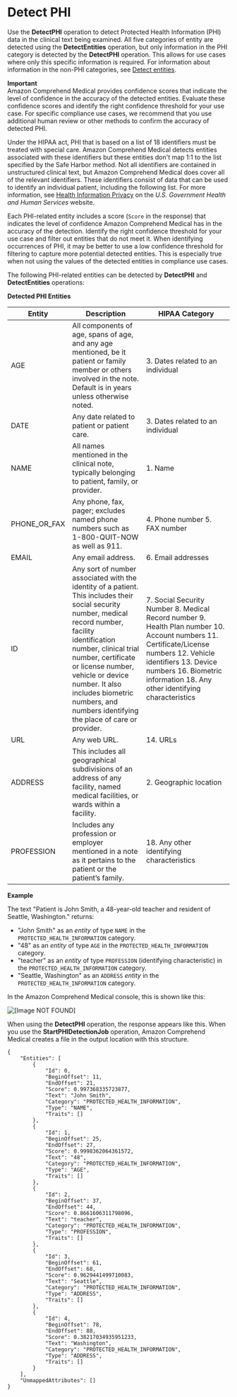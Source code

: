 # Detect PHI<a name="textanalysis-phi"></a>

Use the **DetectPHI** operation to detect Protected Health Information \(PHI\) data in the clinical text being examined\. All five categories of entity are detected using the **DetectEntities** operation, but only information in the PHI category is detected by the **DetectPHI** operation\. This allows for use cases where only this specific information is required\. For information about information in the non\-PHI categories, see [Detect entities](textanalysis-entities.md)\.

**Important**  
 Amazon Comprehend Medical provides confidence scores that indicate the level of confidence in the accuracy of the detected entities\. Evaluate these confidence scores and identify the right confidence threshold for your use case\. For specific compliance use cases, we recommend that you use additional human review or other methods to confirm the accuracy of detected PHI\.   


Under the HIPAA act, PHI that is based on a list of 18 identifiers must be treated with special care\. Amazon Comprehend Medical detects entities associated with these identifiers but these entities don't map 1:1 to the list specified by the Safe Harbor method\. Not all identifiers are contained in unstructured clinical text, but Amazon Comprehend Medical does cover all of the relevant identifiers\. These identifiers consist of data that can be used to identify an individual patient, including the following list\. For more information, see [Health Information Privacy](https://www.hhs.gov/hipaa/for-professionals/privacy/special-topics/de-identification/index.html) on the *U\.S\. Government Health and Human Services* website\. 

Each PHI\-related entity includes a score \(`Score` in the response\) that indicates the level of confidence Amazon Comprehend Medical has in the accuracy of the detection\. Identify the right confidence threshold for your use case and filter out entities that do not meet it\. When identifying occurrences of PHI, it may be better to use a low confidence threshold for filtering to capture more potential detected entities\. This is especially true when not using the values of the detected entities in compliance use cases\.

The following PHI\-related entities can be detected by **DetectPHI** and **DetectEntities** operations:


**Detected PHI Entities**  

|  Entity  |  Description  |  HIPAA Category  | 
| --- | --- | --- | 
|  AGE  |  All components of age, spans of age, and any age mentioned, be it patient or family member or others involved in the note\. Default is in years unless otherwise noted\.  |  3\. Dates related to an individual  | 
| DATE | Any date related to patient or patient care\.  | 3\. Dates related to an individual | 
|  NAME  |  All names mentioned in the clinical note, typically belonging to patient, family, or provider\.  |  1\. Name  | 
|  PHONE\_OR\_FAX  |  Any phone, fax, pager; excludes named phone numbers such as 1\-800\-QUIT\-NOW as well as 911\.  |  4\. Phone number 5\. FAX number  | 
|  EMAIL  |  Any email address\.  |  6\. Email addresses  | 
|  ID  |  Any sort of number associated with the identity of a patient\. This includes their social security number, medical record number, facility identification number, clinical trial number, certificate or license number, vehicle or device number\. It also includes biometric numbers, and numbers identifying the place of care or provider\.  |  7\. Social Security Number  8\. Medical Record number 9\. Health Plan number 10\. Account numbers 11\. Certificate/License numbers 12\. Vehicle identifiers 13\. Device numbers 16\. Biometric information 18\. Any other identifying characteristics  | 
|  URL  |  Any web URL\.  |  14\. URLs  | 
|  ADDRESS  |  This includes all geographical subdivisions of an address of any facility, named medical facilities, or wards within a facility\.  |  2\. Geographic location  | 
|  PROFESSION  |  Includes any profession or employer mentioned in a note as it pertains to the patient or the patient’s family\.  |  18\. Any other identifying characteristics  | 



**Example**  


The text "Patient is John Smith, a 48\-year\-old teacher and resident of Seattle, Washington\." returns:
+ "John Smith" as an *entity* of type `NAME` in the `PROTECTED_HEALTH_INFORMATION` category\.
+ "48" as an *entity* of type `AGE` in the `PROTECTED_HEALTH_INFORMATION` category\.
+ "teacher" as an *entity* of type `PROFESSION` \(identifying characteristic\) in the `PROTECTED_HEALTH_INFORMATION` category\.
+ "Seattle, Washington" as an `ADDRESS` *entity* in the `PROTECTED_HEALTH_INFORMATION` category\.

In the Amazon Comprehend Medical console, this is shown like this:

![\[Image NOT FOUND\]](http://docs.aws.amazon.com/comprehend-medical/latest/dev/images/patient.png)

When using the **DetectPHI** operation, the response appears like this\. When you use the **StartPHIDetectionJob** operation, Amazon Comprehend Medical creates a file in the output location with this structure\.

```
{
    "Entities": [
        {
            "Id": 0,
            "BeginOffset": 11,
            "EndOffset": 21,
            "Score": 0.997368335723877,
            "Text": "John Smith",
            "Category": "PROTECTED_HEALTH_INFORMATION",
            "Type": "NAME",
            "Traits": []
        },
        {
            "Id": 1,
            "BeginOffset": 25,
            "EndOffset": 27,
            "Score": 0.9998362064361572,
            "Text": "48",
            "Category": "PROTECTED_HEALTH_INFORMATION",
            "Type": "AGE",
            "Traits": []
        },
        {
            "Id": 2,
            "BeginOffset": 37,
            "EndOffset": 44,
            "Score": 0.8661606311798096,
            "Text": "teacher",
            "Category": "PROTECTED_HEALTH_INFORMATION",
            "Type": "PROFESSION",
            "Traits": []
        },
        {
            "Id": 3,
            "BeginOffset": 61,
            "EndOffset": 68,
            "Score": 0.9629441499710083,
            "Text": "Seattle",
            "Category": "PROTECTED_HEALTH_INFORMATION",
            "Type": "ADDRESS",
            "Traits": []
        },
        {
            "Id": 4,
            "BeginOffset": 78,
            "EndOffset": 88,
            "Score": 0.38217034935951233,
            "Text": "Washington",
            "Category": "PROTECTED_HEALTH_INFORMATION",
            "Type": "ADDRESS",
            "Traits": []
        }
    ],
    "UnmappedAttributes": []
}
```